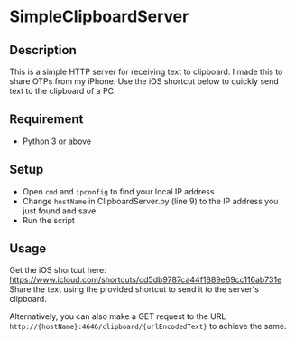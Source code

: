 # SimpleClipboardServer

## Description
This is a simple HTTP server for receiving text to clipboard.
I made this to share OTPs from my iPhone.
Use the iOS shortcut below to quickly send text to the clipboard of a PC.

## Requirement
- Python 3 or above

## Setup
- Open `cmd` and `ipconfig` to find your local IP address
- Change `hostName` in ClipboardServer.py (line 9) to the IP address you just found and save
- Run the script

## Usage
Get the iOS shortcut here: https://www.icloud.com/shortcuts/cd5db9787ca44f1889e69cc116ab731e
Share the text using the provided shortcut to send it to the server's clipboard.

Alternatively, you can also make a GET request to the URL `http://{hostName}:4646/clipboard/{urlEncodedText}` to achieve the same.
